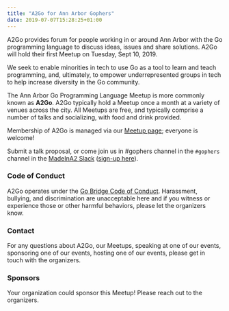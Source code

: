 ```yaml
---
title: "A2Go for Ann Arbor Gophers"
date: 2019-07-07T15:28:25+01:00
---
```


A2Go provides forum for people working in or around Ann Arbor with the Go programming language to discuss ideas, issues and share solutions.  A2Go
will hold their first Meetup on Tuesday, Sept 10, 2019.

We seek to enable minorities in tech to use Go as a tool to learn and teach programming, and, ultimately, to empower underrepresented groups in tech to help increase diversity in the Go community.

The Ann Arbor Go Programming Language Meetup is more commonly known as **A2Go**. A2Go typically hold a Meetup once a month at a
variety of venues across the city. All Meetups are free, and typically comprise a number of talks and socializing, with
food and drink provided.

Membership of A2Go is managed via our [Meetup page](https://www.meetup.com/A2Go-Golang-developer-meetup/); everyone is
welcome!

Submit a talk proposal, or come join us in #gophers channel in the
`#gophers` channel in the [MadeInA2 Slack](https://madeina2.slack.com) ([sign-up here](https://madeina2slackin.herokuapp.com)).

### Code of Conduct

A2Go operates under the [Go Bridge Code of Conduct](http://coc.gobridge.org/). Harassment, bullying, and discrimination are unacceptable here and if you witness or experience those or other harmful behaviors, please let the organizers know.

### Contact

For any questions about A2Go, our Meetups, speaking at one of our events, sponsoring one of our events,
hosting one of our events, please get in touch with the organizers.

### Sponsors

Your organization could sponsor this Meetup! Please reach out to the organizers.

<div class="sponsors">
</div>
